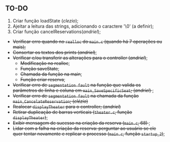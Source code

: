 ## TO-DO

1. Criar função loadState (*clezio*);
2. Ajeitar a leitura das strings, adicionando o caractere '\0' (a definir);
3. Criar função cancelReservations(*andriel*);

* <del>Verificar erro quando no `realloc` do `main.c` (quando há 7 operações ou mais); </del>
* <del>Consertar os textos dos prints (*andriel*)</del>;
* <del>Verificar e/ou transferir as alterações para o controller (*andriel*)</del>;
    - <del>Modificação no realloc</del>;
    - <del>Função saveState</del>;
    - <del>Chamada da função na main</del>;
    - <del>Função criar reserva</del>;
* <del>Verificar erro de `segmentation fault` na função que valida os parâmetros de linha e coluna em `main_SaveSpecificSeat`; (*andriel*) </del>;
* <del>Verificar erro de `segmentation fault` na chamada da função `main_CancelateReservation`; (*clézio*) </del>
* <del>Realocar `displayTheater` para o controller; (*andriel*) </del>
* <del>Retirar duplicação de barras verticais (`theater.c`, função `displayTheater`)</del>;
* <del> Exibir mensagem de sucesso na criação da reserva (`main.c`, 68) </del>;
* <del> Lidar com a falha na criação da reserva: perguntar ao usuário se ele quer tentar novamente e replicar o processo (`main.c`, função `startup_2`)</del>;